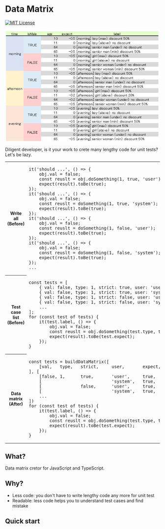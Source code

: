 # Data Matrix

[![MIT License](http://img.shields.io/badge/license-MIT-blue.svg?style=flat)](LICENSE)

![DataMatrix](samples/1.quick-start/data-matrix.png)

Diligent developer, is it your work to crete many lengthy code for unit tests?
Let's be lazy.
<table>
    <tr>
        <th>Write all<br>(Before)</th>
        <td>
<pre>
it('should ...', () => {
    obj.val = false;
    const reuslt = obj.doSomething(1, true, 'user');
    expect(result).toBe(true);
});
it('should ...', () => {
    obj.val = false;
    const reuslt = doSomething(1, true, 'system');
    expect(result).toBe(true);
});
it('should ...', () => {
    obj.val = false;
    const reuslt = doSomething(1, false, 'user');
    expect(result).toBe(true);
});
it('should ...', () => {
    obj.val = false;
    const reuslt = doSomething(1, false, 'system');
    expect(result).toBe(true);
});
...
</pre>
        </td>
    </tr>
    <tr>
        <th>Test case list<br>(Before)</th>
        <td>
<pre>
const tests = [
    { val: false, type: 1, strict: true, user: 'user', expect: true, label: 'should ...' },
    { val: false, type: 1, strict: true, user: 'system', expect: true, label: 'should ...' },
    { val: false, type: 1, strict: false, user: 'user', expect: true, label: 'should ...' },
    { val: false, type: 1, strict: false, user: 'system', expect: true, label: 'should ...' },
    ...
];
for (const test of tests) {
    it(test.label, () => {
        obj.val = false;
        const reuslt = obj.doSomething(test.type, test.strict, test.user);
        expect(result).toBe(test.expect);
    });
}
</pre>
        </td>
    </tr>
    <tr>
        <th>Data matrix<br>(After)</th>
        <td>
<pre>
const tests = buildDataMatrix([
    [val,   type,   strict,     user,       expect,     label]
], [
    [false, 1,      true,       'user',     true,       'should ...'],
    [                           'system',   true,       'should ...'],
    [               false,      'user',     true,       'should ...'],
    [                           'system',   true,       'should ...'],
    ...
])
for (const test of tests) {
    it(test.label, () => {
        obj.val = false;
        const reuslt = obj.doSomething(test.type, test.strict, test.user);
        expect(result).toBe(test.expect);
    });
}
</pre>
        </td>
    </tr>
</table>

## What? 
 Data matrix cretor for JavaScript and TypeScript.

## Why? 
- Less code: you don't have to write lengthy code any more for unit test
- Readable: less code helps you to understand test cases and find mistake

## Quick start
